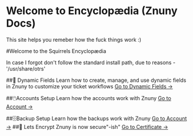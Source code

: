# Welcome to Encyclopædia (Znuny Docs)

This site helps you remeber how the fuck things work :)

#Welcome to the Squirrels Encyclopædia

  In case I forgot don't follow the standard install path, due to reasons  - '/usr/share/otrs'

##🔧 Dynamic Fields
          Learn how to create, manage, and use dynamic fields in Znuny to customize your ticket workflows
          [Go to Dynamic Fields →](./dynamic-fields.md)

##🖱️Accounts Setup
          Learn how the accounts work with Znuny
          [Go to Account →](./accounts.md)

##🗄️Backup Setup
          Learn how the backups work with Znuny
          [Go to Account →](./backups.md)
##🔏 Lets Encrypt
          Znuny is now secure"-ish"
          [Go to Certificate →](./certs.md)
